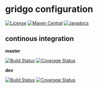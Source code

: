 # gridgo configuration

[![License](https://img.shields.io/github/license/gridgo/gridgo-configuration.svg?maxAge=2592000)](LICENSE)
[![Maven Central](https://img.shields.io/maven-central/v/io.gridgo/gridgo-config.svg?maxAge=86400)](http://mvnrepository.com/artifact/io.gridgo/gridgo-config)
[![Javadocs](http://javadoc.io/badge/io.gridgo/gridgo-config.svg)](http://javadoc.io/doc/io.gridgo/gridgo-config)

## continous integration

**master**

[![Build Status](https://travis-ci.org/gridgo/gridgo-configuration.svg?branch=master)](https://travis-ci.org/gridgo-configuration)
[![Coverage Status](https://coveralls.io/repos/github/gridgo/gridgo-configuration/badge.svg?branch=master&maxAge=86400)](https://coveralls.io/github/gridgo/gridgo-configuration?branch=master)

**dev**

[![Build Status](https://travis-ci.org/gridgo/gridgo-configuration.svg?branch=master)](https://travis-ci.org/gridgo-configuration)
[![Coverage Status](https://coveralls.io/repos/github/gridgo/gridgo-configuration/badge.svg?branch=master&maxAge=86400)](https://coveralls.io/github/gridgo/gridgo-configuration?branch=master)
